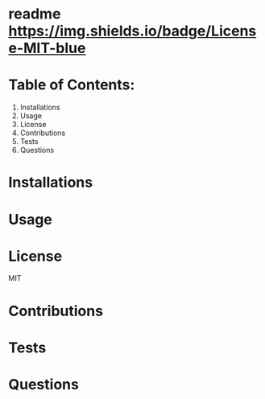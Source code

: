 # readme https://img.shields.io/badge/License-MIT-blue
  
# Table of Contents:
  1. Installations
  2. Usage
  3. License
  4. Contributions
  5. Tests
  6. Questions

# Installations



# Usage



# License

MIT 

# Contributions



# Tests



# Questions



